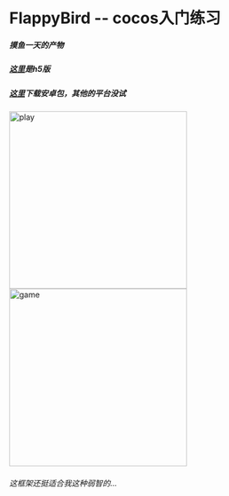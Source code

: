 # FlappyBird -- cocos入门练习

##### 摸鱼一天的产物

##### [这里](https://lywbh.github.io/FlappyBird/)是h5版
##### [这里](https://github.com/lywbh/FlappyBird/releases)下载安卓包，其他的平台没试

<img src="https://puu.sh/Eh2bk/c88b26cba1.png" width="320" alt="play"/><img src="https://puu.sh/Eh2bl/c320d3d29b.png" width="320" alt="game"/>

###### 这框架还挺适合我这种弱智的...
